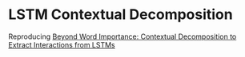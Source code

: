 # LSTM Contextual Decomposition

Reproducing [Beyond Word Importance: Contextual Decomposition to Extract Interactions from LSTMs](https://arxiv.org/abs/1801.05453)

